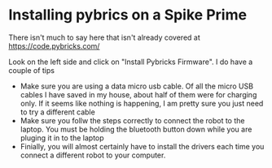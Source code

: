 # Installing pybrics on a Spike Prime

There isn't much to say here that isn't already covered at https://code.pybricks.com/

Look on the left side and click on "Install Pybricks Firmware". I do have a couple of tips

- Make sure you are using a data micro usb cable. Of all the micro USB cables I have saved in my house, about half of them were for charging only. If it seems like nothing is happening, I am pretty sure you just need to try a different cable
- Make sure you follw the steps correctly to connect the robot to the laptop. You must be holding the bluetooth button down while you are pluging it in to the laptop
- Finially, you will almost certainly have to install the drivers each time you connect a different robot to your computer.
